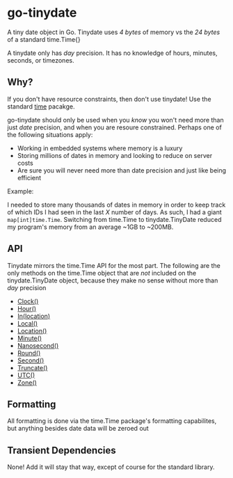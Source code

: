 # go-tinydate
A tiny date object in Go. Tinydate uses *4 bytes* of memory vs the *24 bytes* of a standard time.Time{}

A tinydate only has *day* precision. It has no knowledge of hours, minutes, seconds, or timezones.

## Why?

If you don't have resource constraints, then don't use tinydate! Use the standard [time](https://golang.org/pkg/time/) pacakge.

go-tinydate should only be used when you *know* you won't need more than just *date* precision, and when you are resoure constrained. Perhaps one of the following situations apply:

* Working in embedded systems where memory is a luxury
* Storing millions of dates in memory and looking to reduce on server costs
* Are sure you will never need more than date precision and just like being efficient

Example:

I needed to store many thousands of dates in memory in order to keep track of which IDs I had seen in the last *X* number of days. As such, I had a giant `map[int]time.Time`. Switching from time.Time to tinydate.TinyDate reduced my program's memory from an average ~1GB to ~200MB.

## API

Tinydate mirrors the time.Time API for the most part. The following are the only methods on the time.Time object that are *not* included on the tinydate.TinyDate object, because they make no sense without more than *day* precision

* [Clock()](https://golang.org/pkg/time/#Time.Clock)
* [Hour()](https://golang.org/pkg/time/#Time.Hour)
* [In(location)](https://golang.org/pkg/time/#Time.In)
* [Local()](https://golang.org/pkg/time/#Time.Local)
* [Location()](https://golang.org/pkg/time/#Time.Location)
* [Minute()](https://golang.org/pkg/time/#Time.Minute)
* [Nanosecond()](https://golang.org/pkg/time/#Time.Nanosecond)
* [Round()](https://golang.org/pkg/time/#Time.Round)
* [Second()](https://golang.org/pkg/time/#Time.Second)
* [Truncate()](https://golang.org/pkg/time/#Time.Truncate)
* [UTC()](https://golang.org/pkg/time/#Time.UTC)
* [Zone()](https://golang.org/pkg/time/#Time.Zone)

## Formatting 

All formatting is done via the time.Time package's formatting capabilites, but anything besides date data will be zeroed out

## Transient Dependencies

None! Add it will stay that way, except of course for the standard library.
